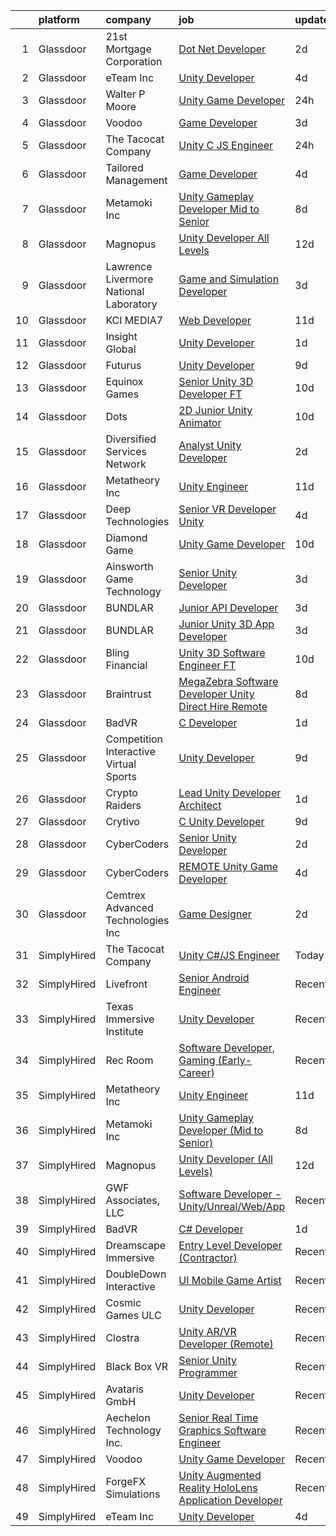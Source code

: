 

|    | platform    | company                                | job                                                                                                                                                                                                                                                                                                                                                                                                                                                                                                                                                                                                                                                                                                                                                                                                                                                                                                                                                                                                                                                                                                                                                                                                                                                                                                                                                                                                  | update_time   | location            |
|---:|:------------|:---------------------------------------|:-----------------------------------------------------------------------------------------------------------------------------------------------------------------------------------------------------------------------------------------------------------------------------------------------------------------------------------------------------------------------------------------------------------------------------------------------------------------------------------------------------------------------------------------------------------------------------------------------------------------------------------------------------------------------------------------------------------------------------------------------------------------------------------------------------------------------------------------------------------------------------------------------------------------------------------------------------------------------------------------------------------------------------------------------------------------------------------------------------------------------------------------------------------------------------------------------------------------------------------------------------------------------------------------------------------------------------------------------------------------------------------------------------|:--------------|:--------------------|
|  1 | Glassdoor   | 21st Mortgage Corporation              | [Dot Net Developer](https://www.glassdoor.com/partner/jobListing.htm?pos=103&ao=1110586&s=58&guid=00000181e6dddc499a3215cc81947233&src=GD_JOB_AD&t=SR&vt=w&cs=1_b81505bf&cb=1657435708849&jobListingId=1007990508969&cpc=870769263AED881C&jrtk=3-0-1g7jdrn4jk6du801-1g7jdrn542271000-8a830705b06b381e--6NYlbfkN0BeAyavutZxRR7ChPbyVYCIOKJX9CUQksOACpGPzjAT8NFrx-wLRtB8cHbO_Z05eeN-ec5Qr0zoARbmGulbnJfT-tQ7mZ_Crun4kihfGMB0SAkv55ej3GEmwoceb5zNJUUrZ102Nic3xKjbl7XfDXj_49WS4x8AbQYFPMDiUCKuONfOLIYZFizOZkPxT1ws73oT5e0ueXXXXgvfchxvLfEPb-Z9WbmSRL4mjcaRwHaKXJ9_EF1JM2TRVBmEJ0Y8JNPk6iJzH3N2OsX5cBpc2VozCCinYdUVNXJQA3gc3AtrPdAMeHpyCjkkds4CiBRcjtn-8MTYsy_dWEoQAEBe5JhsISlPmhLQQfy25YnWgTa4HuqXobmqO5PddJ-a8r2mmR1angkOiFTHbPb97gH991Km_4HEVGGq9tKI6eXYvDBW2pIgTULIUMUS6HO0NYBE4ojDFDWd8PvLVU1i4GsGDPlBsAQ4MWZdH0vqzZrJU0_n2DAqz9dA2FBjPh9fSGOJdUk%3D)                                                                                                                                                                                                                                                                                                                                                                                                                                                                                                                                                | 2d            | Knoxville, TN       |
|  2 | Glassdoor   | eTeam Inc                              | [Unity Developer](https://www.glassdoor.com/partner/jobListing.htm?pos=105&ao=1110586&s=58&guid=00000181e6dddc499a3215cc81947233&src=GD_JOB_AD&t=SR&vt=w&ea=1&cs=1_08afba3a&cb=1657435708850&jobListingId=1007985414064&cpc=2CAED5C921A5F994&jrtk=3-0-1g7jdrn4jk6du801-1g7jdrn542271000-e4f5f2f77c7a5e27--6NYlbfkN0BrebvuryEatuNHUHZCAQUz0OnV0ltSPb-mADEOcHGVot9rTrxxekT_0oFh76gfC5mPXlbWNqmB225apfScfrCU2JrkwAS7ewq6yO6Haz_G-wU55LR7RRBedLF-9-2wWB-zpB5YeSZ4IwU1LLrhnPtAiQ9DRpiCdciqnutn4FeqqqxBf-2elZ3V7AfpppKr23Jp4EewEy_82Q4H3W1rPtGpZhGC4tVDDYLLzogjXIf16nX6_5fzkDYqFHp5SSKN6e7NmkbJpdX0A8T6cktqUHk-3qk20PyGi5iX4gXuiUmM6WIvSrkFf6OQMotdl9wjf0g9-I9gOhyOS6na-bqF5YkLWvfSzq_6tMqV-cHLBldudMudRtAbCwhoeNwubWDqYu0NQyREXhJGNTMk6ScwGsfNNuuutSUrsWOVoOxykvEEYtrMu_s8y0Hmjn5q_MeDX9k77kM6nCiJpl7Sfz_v2HVRO44B6ybtypebWAd__vsM0orAo5qujYLKqp5iAzWuijQ%3D)                                                                                                                                                                                                                                                                                                                                                                                                                                                                                                                                             | 4d            | Remote              |
|  3 | Glassdoor   | Walter P Moore                         | [Unity Game Developer](https://www.glassdoor.com/partner/jobListing.htm?pos=111&ao=1136043&s=58&guid=00000181e6dddc499a3215cc81947233&src=GD_JOB_AD&t=SR&vt=w&cs=1_e98e8d4a&cb=1657435708850&jobListingId=1007994178150&jrtk=3-0-1g7jdrn4jk6du801-1g7jdrn542271000-a406b2601580dbc4-)                                                                                                                                                                                                                                                                                                                                                                                                                                                                                                                                                                                                                                                                                                                                                                                                                                                                                                                                                                                                                                                                                                                | 24h           | Houston, TX         |
|  4 | Glassdoor   | Voodoo                                 | [Game Developer](https://www.glassdoor.com/partner/jobListing.htm?pos=114&ao=1136043&s=58&guid=00000181e6dddc499a3215cc81947233&src=GD_JOB_AD&t=SR&vt=w&ea=1&cs=1_876f12f4&cb=1657435708850&jobListingId=1007987595391&jrtk=3-0-1g7jdrn4jk6du801-1g7jdrn542271000-42cb42edb8e244a9-)                                                                                                                                                                                                                                                                                                                                                                                                                                                                                                                                                                                                                                                                                                                                                                                                                                                                                                                                                                                                                                                                                                                 | 3d            | Remote              |
|  5 | Glassdoor   | The Tacocat Company                    | [Unity C  JS Engineer](https://www.glassdoor.com/partner/jobListing.htm?pos=122&ao=1136043&s=58&guid=00000181e6dddc499a3215cc81947233&src=GD_JOB_AD&t=SR&vt=w&ea=1&cs=1_967502ee&cb=1657435708851&jobListingId=1007994735592&jrtk=3-0-1g7jdrn4jk6du801-1g7jdrn542271000-ac0f564b3f10d64d-)                                                                                                                                                                                                                                                                                                                                                                                                                                                                                                                                                                                                                                                                                                                                                                                                                                                                                                                                                                                                                                                                                                           | 24h           | Remote              |
|  6 | Glassdoor   | Tailored Management                    | [Game Developer](https://www.glassdoor.com/partner/jobListing.htm?pos=107&ao=1110586&s=58&guid=00000181e6dddc499a3215cc81947233&src=GD_JOB_AD&t=SR&vt=w&ea=1&cs=1_b99755ee&cb=1657435708850&jobListingId=1007985080679&cpc=8795CF9063CD573D&jrtk=3-0-1g7jdrn4jk6du801-1g7jdrn542271000-6e1808df796744c7--6NYlbfkN0DI_pqscLjs9LkB0jlO39g2s8RE9SCHTdataN4HV1TulM7Ds4Lr1PIsV9L2_JXp5obFYr3w8C4ktoBg3JOURaGF_GGWs-w5S_iEK-uXBtfXk4L-bfNAxBY5YAr8Alfr1A_Op25hVSAfEKdpjAOBxG3zsSCmsHGKDg0I_U--YD2Tla4WHUyWFWZo4sGbrVQ-IJaTp5PH6CezDRSek5xqqneKu16ZST2J9lurpbbr5vWYkujIzSOx-Qcgjs7TKDCo5G4uCY1GehXe-EkkFJRjdbnG1vp7dvbE2FBDdAYgBhgOLLZ__xOiXddq9iToL2eQjNDlpxWV8d-s9DYiUABEXY5Q-8z4dFYeZiy1MEgKLtiX72CMsdO-mZ1BMw1LK3DE8nMf-2tZNGD7TXL82fw9zvnXMAmqvb5CmHR8HyjAdX7GAfMEhKQnLCC1vfgh5ncZySdcDcauquPrEEWN8uIOJDt5i8baqRnTkcszmIyPWOCbYqQYKnTn5lPDMYG_hHV5qVes0vRsGwvExQ%3D%3D)                                                                                                                                                                                                                                                                                                                                                                                                                                                                                                                                | 4d            | Remote              |
|  7 | Glassdoor   | Metamoki Inc                           | [Unity Gameplay Developer  Mid to Senior ](https://www.glassdoor.com/partner/jobListing.htm?pos=118&ao=1136043&s=58&guid=00000181e6dddc499a3215cc81947233&src=GD_JOB_AD&t=SR&vt=w&ea=1&cs=1_e07beb31&cb=1657435708851&jobListingId=1007977268334&jrtk=3-0-1g7jdrn4jk6du801-1g7jdrn542271000-e347a7ea44382da5-)                                                                                                                                                                                                                                                                                                                                                                                                                                                                                                                                                                                                                                                                                                                                                                                                                                                                                                                                                                                                                                                                                       | 8d            | Remote              |
|  8 | Glassdoor   | Magnopus                               | [Unity Developer  All Levels ](https://www.glassdoor.com/partner/jobListing.htm?pos=110&ao=1136043&s=58&guid=00000181e6dddc499a3215cc81947233&src=GD_JOB_AD&t=SR&vt=w&ea=1&cs=1_e92d52da&cb=1657435708850&jobListingId=1007967763565&jrtk=3-0-1g7jdrn4jk6du801-1g7jdrn542271000-41c61a663809215b-)                                                                                                                                                                                                                                                                                                                                                                                                                                                                                                                                                                                                                                                                                                                                                                                                                                                                                                                                                                                                                                                                                                   | 12d           | Los Angeles, CA     |
|  9 | Glassdoor   | Lawrence Livermore National Laboratory | [Game and Simulation Developer](https://www.glassdoor.com/partner/jobListing.htm?pos=129&ao=1136043&s=58&guid=00000181e6dddc499a3215cc81947233&src=GD_JOB_AD&t=SR&vt=w&cs=1_a827e0e1&cb=1657435708852&jobListingId=1007987621458&jrtk=3-0-1g7jdrn4jk6du801-1g7jdrn542271000-1cd189374170e207-)                                                                                                                                                                                                                                                                                                                                                                                                                                                                                                                                                                                                                                                                                                                                                                                                                                                                                                                                                                                                                                                                                                       | 3d            | Livermore, CA       |
| 10 | Glassdoor   | KCI MEDIA7                             | [Web Developer](https://www.glassdoor.com/partner/jobListing.htm?pos=121&ao=1136043&s=58&guid=00000181e6dddc499a3215cc81947233&src=GD_JOB_AD&t=SR&vt=w&ea=1&cs=1_3d1d0b3b&cb=1657435708851&jobListingId=1007969452032&jrtk=3-0-1g7jdrn4jk6du801-1g7jdrn542271000-98b2da0009a95a9c-)                                                                                                                                                                                                                                                                                                                                                                                                                                                                                                                                                                                                                                                                                                                                                                                                                                                                                                                                                                                                                                                                                                                  | 11d           | Remote              |
| 11 | Glassdoor   | Insight Global                         | [Unity Developer](https://www.glassdoor.com/partner/jobListing.htm?pos=108&ao=1110586&s=58&guid=00000181e6dddc499a3215cc81947233&src=GD_JOB_AD&t=SR&vt=w&cs=1_065e7838&cb=1657435708850&jobListingId=1007993438567&cpc=FB7E4A1762AE5BEC&jrtk=3-0-1g7jdrn4jk6du801-1g7jdrn542271000-7cd6c03431bffd4c--6NYlbfkN0BKkHZu3wF05EeDimN_p6sYpKCMArvwa95YdH7UpkaBCqc7l59Erwqco_sRwxDtL_viEDLIU3R_vq4nhJIJgPKXUbPJAzfYqc4nVH97Ty3-gmNH5_71IjwmggTiO-3euEb_TwpJ9CVW6YZLe1Gc8EOTyaTlTL3AEqJB8yO7pjV5QovkNpHkQ0qd8jrQetynZbj76EaYIu__LV7HNWpoegpKj1qu4xJUfwJDZZDvLtisLBI08l4QPDK8cIKlh3t4ctE1uS8kdSGLkHLb5Rty11dESkOxBf6Wr2SdO1FRhxb98z929aFsX_oTZZz_6a9OAy5c-fC8nm3pt1Ov12l6JCUYNHUGbHVgovv3AqJu3K4kvylrTGnzjvSX3eRsMoz9So4CUj-tDWYF-A_s_TB5y61UpebK4JzkUi0Zm83TtiSEfxz1MHe4ca1khOdqVFfK2FIj01jhQPYyk6K_Z1X7PYtRRFm3hSYWsvC7xam27FPVw6-d8ImBzFDR)                                                                                                                                                                                                                                                                                                                                                                                                                                                                                                                                                                | 1d            | Boynton Beach, FL   |
| 12 | Glassdoor   | Futurus                                | [Unity Developer](https://www.glassdoor.com/partner/jobListing.htm?pos=112&ao=1136043&s=58&guid=00000181e6dddc499a3215cc81947233&src=GD_JOB_AD&t=SR&vt=w&cs=1_a6cb1202&cb=1657435708850&jobListingId=1007975388595&jrtk=3-0-1g7jdrn4jk6du801-1g7jdrn542271000-47b83538bc10ef9f-)                                                                                                                                                                                                                                                                                                                                                                                                                                                                                                                                                                                                                                                                                                                                                                                                                                                                                                                                                                                                                                                                                                                     | 9d            | Atlanta, GA         |
| 13 | Glassdoor   | Equinox Games                          | [Senior Unity 3D Developer  FT ](https://www.glassdoor.com/partner/jobListing.htm?pos=128&ao=1136043&s=58&guid=00000181e6dddc499a3215cc81947233&src=GD_JOB_AD&t=SR&vt=w&ea=1&cs=1_adbe873a&cb=1657435708852&jobListingId=1007971049003&jrtk=3-0-1g7jdrn4jk6du801-1g7jdrn542271000-8d98e9cbac81868d-)                                                                                                                                                                                                                                                                                                                                                                                                                                                                                                                                                                                                                                                                                                                                                                                                                                                                                                                                                                                                                                                                                                 | 10d           | Remote              |
| 14 | Glassdoor   | Dots                                   | [2D Junior Unity Animator](https://www.glassdoor.com/partner/jobListing.htm?pos=130&ao=1136043&s=58&guid=00000181e6dddc499a3215cc81947233&src=GD_JOB_AD&t=SR&vt=w&ea=1&cs=1_2284e78a&cb=1657435708852&jobListingId=1007970311947&jrtk=3-0-1g7jdrn4jk6du801-1g7jdrn542271000-c09383a30b9c315f-)                                                                                                                                                                                                                                                                                                                                                                                                                                                                                                                                                                                                                                                                                                                                                                                                                                                                                                                                                                                                                                                                                                       | 10d           | New York, NY        |
| 15 | Glassdoor   | Diversified Services Network           | [Analyst Unity Developer](https://www.glassdoor.com/partner/jobListing.htm?pos=120&ao=1136043&s=58&guid=00000181e6dddc499a3215cc81947233&src=GD_JOB_AD&t=SR&vt=w&ea=1&cs=1_adf97c1c&cb=1657435708851&jobListingId=1007990213546&jrtk=3-0-1g7jdrn4jk6du801-1g7jdrn542271000-e47af8b5650f7c77-)                                                                                                                                                                                                                                                                                                                                                                                                                                                                                                                                                                                                                                                                                                                                                                                                                                                                                                                                                                                                                                                                                                        | 2d            | Remote              |
| 16 | Glassdoor   | Metatheory Inc                         | [Unity Engineer](https://www.glassdoor.com/partner/jobListing.htm?pos=125&ao=1136043&s=58&guid=00000181e6dddc499a3215cc81947233&src=GD_JOB_AD&t=SR&vt=w&ea=1&cs=1_aa5016de&cb=1657435708851&jobListingId=1007968446168&jrtk=3-0-1g7jdrn4jk6du801-1g7jdrn542271000-4fc095c14233aef3-)                                                                                                                                                                                                                                                                                                                                                                                                                                                                                                                                                                                                                                                                                                                                                                                                                                                                                                                                                                                                                                                                                                                 | 11d           | Remote              |
| 17 | Glassdoor   | Deep Technologies                      | [Senior VR Developer  Unity ](https://www.glassdoor.com/partner/jobListing.htm?pos=102&ao=1110586&s=58&guid=00000181e6dddc499a3215cc81947233&src=GD_JOB_AD&t=SR&vt=w&ea=1&cs=1_45951511&cb=1657435708849&jobListingId=1007984915587&cpc=A356F292FF34F670&jrtk=3-0-1g7jdrn4jk6du801-1g7jdrn542271000-53d2659523d2c6c4--6NYlbfkN0DfhRLDY5E7BVY3xhBTAobuSaZ3WR2SqAJ-w4NHeQGDZ4N7kqSqiwTqfZ_rggRmPMq0Gw3DaX67HJkQH-SIadOUZXQbERM4mSu_DyG5PyfUmIR0HOJ9UO89umVKprOg8JGvjRLUGuVwrXAStGLyPtsXW8VqIDeJhc8_fdegCKkQz1HvZVKevxkQtzds-RwF3LQoiPEnMTg71WPEoYiiwZ6yOlOuQzfcKGe5dLAaPv008K_ReQwl-tReGXkY_sjE_nShS5fUAdW2ZyUNPF0e-mxtbALp00GfU1xXc8NryXQ4qIQGWRYwtHun4wXNghovNo5uEX_kuFIoXEdsQ1Ms44Ya11emglQX5Y44N3j255610cWLS2eb-jiJGq0SQ37rtbUzsUFNAorkJLmOsdmXuwuATxyE6GMS5xW_rPgAhpjMa7EGM4Jr7j57vwSN9KQT9qbEhA3XnT2cpVbT75J5j0r-coVariDygbfutKUIc8stvRIel3dHiLOSAdMzQDvK6kxnw_Pw8F_ChQ%3D%3D)                                                                                                                                                                                                                                                                                                                                                                                                                                                                                                                   | 4d            | Remote              |
| 18 | Glassdoor   | Diamond Game                           | [Unity Game Developer](https://www.glassdoor.com/partner/jobListing.htm?pos=117&ao=1136043&s=58&guid=00000181e6dddc499a3215cc81947233&src=GD_JOB_AD&t=SR&vt=w&ea=1&cs=1_9147a813&cb=1657435708851&jobListingId=1007970835148&jrtk=3-0-1g7jdrn4jk6du801-1g7jdrn542271000-99981eade45a6d58-)                                                                                                                                                                                                                                                                                                                                                                                                                                                                                                                                                                                                                                                                                                                                                                                                                                                                                                                                                                                                                                                                                                           | 10d           | Omaha, NE           |
| 19 | Glassdoor   | Ainsworth Game Technology              | [Senior Unity Developer](https://www.glassdoor.com/partner/jobListing.htm?pos=101&ao=1110586&s=58&guid=00000181e6dddc499a3215cc81947233&src=GD_JOB_AD&t=SR&vt=w&ea=1&cs=1_dda5c5b4&cb=1657435708849&jobListingId=1007987898000&cpc=55FC80EBF760BBE8&jrtk=3-0-1g7jdrn4jk6du801-1g7jdrn542271000-c522892134acd536--6NYlbfkN0AhTaXticpO8D1EV9nGWUa2G9Nr_0uERllJkF2KKfHsNGRzN3vTY-86neM5PmwR7QmQiqtg81AvIVYpgkQzD7_d5Ikfc1kQ18xA8npGy5bfglDbyqvTGrMZVHvZkNfvIULPRt6KHU0rnhs-L-ezvF2F0K14B-R4c57C4aZqgf9zgjcEsnuDweA0gGjqgTpXJHRjV-DLeZT-TSkO3pxm3a6CMRrA1pIFD-DITHAY89ObZQCNdP2ZWCvXfO8C6Ho43tKJ2lUpqQG84PQHk_BOzaBZi1rdlzcmEIZJsV-zTtjhfrW6GARGJilVBW7RRzqQvTxcgo8cgl89E0Mok5YNQCWFjHpPwoHWj_qoZLNQFj66Orj8MEFjssiuoX6j9qefQOaCrNlCS6QHTFQuWo0D7ReuYTP2DI0WrNQDaGCcD-uiK4zmIQJWfZKWBhWuHHKGFDwuctY1MKTc_dnycDlDxdZvi7W-XpMqQR4Lp2SPigK3Lio0g5la4leyowGJSDQtW8T2ajBA4iJkIA%3D%3D)                                                                                                                                                                                                                                                                                                                                                                                                                                                                                                                        | 3d            | Las Vegas, NV       |
| 20 | Glassdoor   | BUNDLAR                                | [Junior API Developer](https://www.glassdoor.com/partner/jobListing.htm?pos=126&ao=1136043&s=58&guid=00000181e6dddc499a3215cc81947233&src=GD_JOB_AD&t=SR&vt=w&cs=1_347af5e1&cb=1657435708851&jobListingId=1007986583910&jrtk=3-0-1g7jdrn4jk6du801-1g7jdrn542271000-bfbacfb04bfee550-)                                                                                                                                                                                                                                                                                                                                                                                                                                                                                                                                                                                                                                                                                                                                                                                                                                                                                                                                                                                                                                                                                                                | 3d            | Chicago, IL         |
| 21 | Glassdoor   | BUNDLAR                                | [Junior Unity 3D App Developer](https://www.glassdoor.com/partner/jobListing.htm?pos=119&ao=1136043&s=58&guid=00000181e6dddc499a3215cc81947233&src=GD_JOB_AD&t=SR&vt=w&cs=1_c866c692&cb=1657435708851&jobListingId=1007986583896&jrtk=3-0-1g7jdrn4jk6du801-1g7jdrn542271000-50f9f1a49298fc1d-)                                                                                                                                                                                                                                                                                                                                                                                                                                                                                                                                                                                                                                                                                                                                                                                                                                                                                                                                                                                                                                                                                                       | 3d            | Chicago, IL         |
| 22 | Glassdoor   | Bling Financial                        | [Unity 3D Software Engineer  FT ](https://www.glassdoor.com/partner/jobListing.htm?pos=127&ao=1136043&s=58&guid=00000181e6dddc499a3215cc81947233&src=GD_JOB_AD&t=SR&vt=w&ea=1&cs=1_ac6bd295&cb=1657435708851&jobListingId=1007970013739&jrtk=3-0-1g7jdrn4jk6du801-1g7jdrn542271000-a48a641bf1715dbc-)                                                                                                                                                                                                                                                                                                                                                                                                                                                                                                                                                                                                                                                                                                                                                                                                                                                                                                                                                                                                                                                                                                | 10d           | Costa Mesa, CA      |
| 23 | Glassdoor   | Braintrust                             | [MegaZebra   Software Developer Unity   Direct Hire  Remote ](https://www.glassdoor.com/partner/jobListing.htm?pos=113&ao=1136043&s=58&guid=00000181e6dddc499a3215cc81947233&src=GD_JOB_AD&t=SR&vt=w&cs=1_10f83e1f&cb=1657435708850&jobListingId=1007977522229&jrtk=3-0-1g7jdrn4jk6du801-1g7jdrn542271000-d31bb30aa9e7e875-)                                                                                                                                                                                                                                                                                                                                                                                                                                                                                                                                                                                                                                                                                                                                                                                                                                                                                                                                                                                                                                                                         | 8d            | San Francisco, CA   |
| 24 | Glassdoor   | BadVR                                  | [C  Developer](https://www.glassdoor.com/partner/jobListing.htm?pos=123&ao=1136043&s=58&guid=00000181e6dddc499a3215cc81947233&src=GD_JOB_AD&t=SR&vt=w&ea=1&cs=1_f2b0758c&cb=1657435708851&jobListingId=1007993870109&jrtk=3-0-1g7jdrn4jk6du801-1g7jdrn542271000-32f6b856d5d3b74e-)                                                                                                                                                                                                                                                                                                                                                                                                                                                                                                                                                                                                                                                                                                                                                                                                                                                                                                                                                                                                                                                                                                                   | 1d            | Remote              |
| 25 | Glassdoor   | Competition Interactive Virtual Sports | [Unity Developer](https://www.glassdoor.com/partner/jobListing.htm?pos=124&ao=1136043&s=58&guid=00000181e6dddc499a3215cc81947233&src=GD_JOB_AD&t=SR&vt=w&ea=1&cs=1_c9d97409&cb=1657435708851&jobListingId=1007974168614&jrtk=3-0-1g7jdrn4jk6du801-1g7jdrn542271000-ffbf177afac2789d-)                                                                                                                                                                                                                                                                                                                                                                                                                                                                                                                                                                                                                                                                                                                                                                                                                                                                                                                                                                                                                                                                                                                | 9d            | Las Vegas, NV       |
| 26 | Glassdoor   | Crypto Raiders                         | [Lead Unity Developer Architect](https://www.glassdoor.com/partner/jobListing.htm?pos=104&ao=1110586&s=58&guid=00000181e6dddc499a3215cc81947233&src=GD_JOB_AD&t=SR&vt=w&ea=1&cs=1_84199750&cb=1657435708849&jobListingId=1007993173964&cpc=A8EA696C92E7776B&jrtk=3-0-1g7jdrn4jk6du801-1g7jdrn542271000-52e55413f560bb2e--6NYlbfkN0BBGG9LMNqL16EzDx9S3nKk4b6IwprgSJginr0DZD_oWwIUlrrUOnxWJL8OBr8HYrsBBOsOpSZ9IFeqGV_R7m9uODMUxBbvUYnJRkzdH2yKblnp7tH1hn5kvBUJJbSc22nXvS8yGU3gtYFmDeNPNh1WdFyA4EcVE1CNFZGjVD_SHpUXZqbZZVQd-WCyaSCUsAdPn20SfKpAqjaWNPOCrECT98MpBdJGWjSmNU1TNSjerRP7lWoTFHJPJPrcHvJkuYIJaxzqYzcN0hiQv54VIYf13OKjJtqCmUsKHNvJdud6MXa991ctPrdMy88gBZNFX2n9pYpRGDHsMOtYfwxIZsv6OaSpvwx2hrt3Gx36k-ge6JQS5NMoqnfMlMS1PKXPXxSKGL34HvLXDSi_Vglucrl8SEmO10LiW7gT9usjmmXVh9g2eLJf5XEMTC-XDxmqAhIzIZNEAzdeCLlhqRj7_fa1MH9vcF8jqVSLl-d6HDtRLSf3BcTP43pkNuwg0uYgEiv5mky6g9c5UA%3D%3D)                                                                                                                                                                                                                                                                                                                                                                                                                                                                                                                | 1d            | Remote              |
| 27 | Glassdoor   | Crytivo                                | [C  Unity Developer](https://www.glassdoor.com/partner/jobListing.htm?pos=116&ao=1136043&s=58&guid=00000181e6dddc499a3215cc81947233&src=GD_JOB_AD&t=SR&vt=w&ea=1&cs=1_18c8b1c5&cb=1657435708850&jobListingId=1007974017022&jrtk=3-0-1g7jdrn4jk6du801-1g7jdrn542271000-e1d19b1fe9c1b99e-)                                                                                                                                                                                                                                                                                                                                                                                                                                                                                                                                                                                                                                                                                                                                                                                                                                                                                                                                                                                                                                                                                                             | 9d            | Keller, TX          |
| 28 | Glassdoor   | CyberCoders                            | [Senior Unity Developer](https://www.glassdoor.com/partner/jobListing.htm?pos=109&ao=1110586&s=58&guid=00000181e6dddc499a3215cc81947233&src=GD_JOB_AD&t=SR&vt=w&ea=1&cs=1_3beb1982&cb=1657435708850&jobListingId=1007989994586&cpc=654405A9B1E0A9F5&jrtk=3-0-1g7jdrn4jk6du801-1g7jdrn542271000-4811eaea8eb1c64f--6NYlbfkN0CpFJQzrgRR8WqXWK1qKKEqALWJw739KlKqr2H-MSI4eoBlI4EFrmor2FYZMP3muM2Ou9Z_X-PfVFIU56ljjiscqVfA60cu07se8A_CMAD7z1Rwm0tXXRAatwtJocxSIjK4AlWqYKrmdS0WWmHahVBY4lWAouohvpZe_iGssq4iaecnX22_M6rWRsoqAu-mV0dYnLw468NqGyx9zwnczHcNo1-Sxkuwq8_KWAkGw2NEtTyWsoSSgTI62MDW9A6fNrJ2J6eu1vj_A9M2WdkgEtCb03c_b4eNtCVYl9LyrYSSe7Vq0vSgETZVyZZ2VfFtLVNEnnubEjKZ1Evl8HAHtyDUIwYfaJTq2F8T24TY2R-5JQpk96VKNGq_u_NJ59yztfhp5kLPXITdIzcdvt8nHXGUVOuj2swa88LkU1LLiQ6DTeTAjeLq228mVSxV48SV4tw-aPoyn7fo63PVTQUboiKiJCOnGEY8BZLP9lATJT8Of-lyJB5j6ix0hpORDE0-Lt296FP7graQNgoER1rBB7I5X3qAbJEExapXSAYqvo0he9MPbVFuyDgcFZU5ICZQG1_0wrVV7Vu7TALMFYTJ5jFwbdrtYatN3ogZ_SFxq0PizuHsNNloCF1ssXGWJHV37LvQrvkvEMF4ITjoeMqfr2gzSKCofRVh86zysiE3oM50ieDJb99QhmbgMq092bVxjTvXuvcFOZm6kCHBHCjX5oVgUSvnkzt7-odp_M49hGx96Rl5ng8XVoaQsAgTgLZapeZHit6AXI1RXnv8aoNvATGW0lwZvb8xli0QuzuvGKtpDj4Po-PSWfzN2VMxoJdC1Ja-iIemcgvVCtEFulVQA4cEf7jJu7uwpgEAjTDJ31LDx4nqwCM92mjWCxZf3OyKNPxZIZa5pZ6QRysNIBs-E_COH2AXbjJuPHfeeOhX7CbbB2m1pM1ozZGY_JF5ap3g0C5wOmLWL2mzTxaN2NqA13B9XrvqjgqzqXU%3D)                                      | 2d            | Austin, TX          |
| 29 | Glassdoor   | CyberCoders                            | [REMOTE Unity Game Developer](https://www.glassdoor.com/partner/jobListing.htm?pos=106&ao=1110586&s=58&guid=00000181e6dddc499a3215cc81947233&src=GD_JOB_AD&t=SR&vt=w&ea=1&cs=1_a2186a8e&cb=1657435708850&jobListingId=1007985384841&cpc=654405A9B1E0A9F5&jrtk=3-0-1g7jdrn4jk6du801-1g7jdrn542271000-2af05d17d691bec1--6NYlbfkN0CpFJQzrgRR8WqXWK1qKKEqALWJw739KlKqr2H-MSI4eoBlI4EFrmor2FYZMP3muM3nsBG02Gh-cbGSdPf0pg9j9s1Dvsx_8ocZBXr4oz3vakL0chUyZqL-GXRYfHmi1PtFhjUGIgHH2Y7hJKoyicgK9SfwN9M07DcN3zRjl89NFJSQxpgNsTQytpOjQgYtIm1iavzG-usKMVcxGuyWfplQFCdkefH-LCWKIprS9aZCn6sqx3hFGxCkrTxDQDIY8PAT7WjxEEsECR35sTawvSj6SsAl6lcN_Xwt8BojqJNHPFPS6gmuWq7CxtvSpMR2jg-aqNEAcCRk6KnGZ0jW3nkD8iGU6-GUM5zyrKvhQjPrBMeGRbFcwA_q_3cpPy6rE4XdidxG1mVKEzqYxx61HMjdCdG2niNQBx0RYUl7ZB7R28hPRBoM7w_ZXpsoCzaycz3JpwTIfO29kWfg2uCP8Y1vao7hhtIAyyDIOb_qN9-CQ5cVlSUOFts9DU-Mc1OP0j_XE49aZ6kcmdJS24KM9shPcVek3mvVDMbsLsAEMaIUuExgwokYomRb28yI3fwkGSS4PGHxQzoWnxaffjFJaW_ZI1NZJNxUWt6ieFaXEEgLVg8K102DSuzxtbUAIb-jAuw3rRKM-H_8IGOvWUropIIVVb4WHGDCUWc85x4AIgldujkqaaV3TW3JfBjVviH_Kcylp5JR39LxCSv1YiBIeIq2lsFRVbv1vI8DBahrTEra9v5gHe4mUreuF8t02y13y2euWZ9G555BbwEWZkd3Y_N7lpIcGt4txbNTBeIH9Q8CBoCpPzl1y-F38xoV5LpfHyQqcqgerWQHWDR0TiIzFh4mNUCqbxKKTaMOYFHV86BdIcyiFjgcYydMm2b1kFSvNDpJFPp2yKWD3_fyycED-QU0mT6ReK29y683lZdL50w92SA7wlQxvEtpDKjjZs-eyWIZkRknvD2XM1D2e0Yr8xrfBr5_ZYO_921I1MnZEh6TaQdTaiw6OIwkTNfb7QoSzpA%3D) | 4d            | Los Angeles, CA     |
| 30 | Glassdoor   | Cemtrex Advanced Technologies Inc      | [Game Designer](https://www.glassdoor.com/partner/jobListing.htm?pos=115&ao=1136043&s=58&guid=00000181e6dddc499a3215cc81947233&src=GD_JOB_AD&t=SR&vt=w&ea=1&cs=1_81415f84&cb=1657435708850&jobListingId=1007990283756&jrtk=3-0-1g7jdrn4jk6du801-1g7jdrn542271000-4f61ad2ecd3f926b-)                                                                                                                                                                                                                                                                                                                                                                                                                                                                                                                                                                                                                                                                                                                                                                                                                                                                                                                                                                                                                                                                                                                  | 2d            | Remote              |
| 31 | SimplyHired | The Tacocat Company                    | [Unity C#/JS Engineer](https://www.simplyhired.com/job/rBEluq_1GBKr2IvbXD-M1cV_IGmoN9TUwvB317NPdfsWdz58MzkTOA?q=unity+developer)                                                                                                                                                                                                                                                                                                                                                                                                                                                                                                                                                                                                                                                                                                                                                                                                                                                                                                                                                                                                                                                                                                                                                                                                                                                                     | Today         | Remote              |
| 32 | SimplyHired | Livefront                              | [Senior Android Engineer](https://www.simplyhired.com/job/GGVyAgw3pv4PFvKHhCtYhqdXeCe0mbTzB4BZAFQ70JAI3wp9enrU2A?q=unity+developer)                                                                                                                                                                                                                                                                                                                                                                                                                                                                                                                                                                                                                                                                                                                                                                                                                                                                                                                                                                                                                                                                                                                                                                                                                                                                  | Recently      | Minneapolis, MN     |
| 33 | SimplyHired | Texas Immersive Institute              | [Unity Developer](https://www.simplyhired.com/job/xsx4ESwUMkdjW7C0uYGMcHDZ2mGpny2HahBniUJtGFO86Bd48YzTXA?q=unity+developer)                                                                                                                                                                                                                                                                                                                                                                                                                                                                                                                                                                                                                                                                                                                                                                                                                                                                                                                                                                                                                                                                                                                                                                                                                                                                          | Recently      | Remote              |
| 34 | SimplyHired | Rec Room                               | [Software Developer, Gaming (Early-Career)](https://www.simplyhired.com/job/IfYQ6UpaeLV0dbnbG1hLD9OZ6v-DwuVJeaQqWgTOCbI4FaiKESu8EA?q=unity+developer)                                                                                                                                                                                                                                                                                                                                                                                                                                                                                                                                                                                                                                                                                                                                                                                                                                                                                                                                                                                                                                                                                                                                                                                                                                                | Recently      | Seattle, WA         |
| 35 | SimplyHired | Metatheory Inc                         | [Unity Engineer](https://www.simplyhired.com/job/C8yz9ryrauhNyuBiEIMJ_DZJ55wv1Bu-nQr6y4M28WJnunc8BC5TbQ?q=unity+developer)                                                                                                                                                                                                                                                                                                                                                                                                                                                                                                                                                                                                                                                                                                                                                                                                                                                                                                                                                                                                                                                                                                                                                                                                                                                                           | 11d           | Remote              |
| 36 | SimplyHired | Metamoki Inc                           | [Unity Gameplay Developer (Mid to Senior)](https://www.simplyhired.com/job/NzK3AmAKq0RHfokLfMbpnTm-0arNIXTS9L8xyziMEthICVOoHP_FBw?q=unity+developer)                                                                                                                                                                                                                                                                                                                                                                                                                                                                                                                                                                                                                                                                                                                                                                                                                                                                                                                                                                                                                                                                                                                                                                                                                                                 | 8d            | Remote              |
| 37 | SimplyHired | Magnopus                               | [Unity Developer (All Levels)](https://www.simplyhired.com/job/vPypX05jFCjXy9ymS1tlMhP8Zpx81wwzBDbU2anSTS_WypcGgAQCYg?q=unity+developer)                                                                                                                                                                                                                                                                                                                                                                                                                                                                                                                                                                                                                                                                                                                                                                                                                                                                                                                                                                                                                                                                                                                                                                                                                                                             | 12d           | Los Angeles, CA     |
| 38 | SimplyHired | GWF Associates, LLC                    | [Software Developer - Unity/Unreal/Web/App](https://www.simplyhired.com/job/YEcslJTXNxqad2O9X9_5XjgeQnyJyE1ynPDtOtUBNxvpl0RTOaZFwg?q=unity+developer)                                                                                                                                                                                                                                                                                                                                                                                                                                                                                                                                                                                                                                                                                                                                                                                                                                                                                                                                                                                                                                                                                                                                                                                                                                                | Recently      | New Jersey          |
| 39 | SimplyHired | BadVR                                  | [C# Developer](https://www.simplyhired.com/job/yResg5fOOutELm6UG4GvySDaO4hTSDAaTl3h4ozsgOqhvGw6WTRn7g?q=unity+developer)                                                                                                                                                                                                                                                                                                                                                                                                                                                                                                                                                                                                                                                                                                                                                                                                                                                                                                                                                                                                                                                                                                                                                                                                                                                                             | 1d            | Remote              |
| 40 | SimplyHired | Dreamscape Immersive                   | [Entry Level Developer (Contractor)](https://www.simplyhired.com/job/KXMRU_w6r_YrLnBTHRQ5r_DZz4I9aAzGs977xjoKVeY7qhpYoG8aOA?q=unity+developer)                                                                                                                                                                                                                                                                                                                                                                                                                                                                                                                                                                                                                                                                                                                                                                                                                                                                                                                                                                                                                                                                                                                                                                                                                                                       | Recently      | Remote              |
| 41 | SimplyHired | DoubleDown Interactive                 | [UI Mobile Game Artist](https://www.simplyhired.com/job/TOxGl5diRsz23HAJC9oePvNB-v4d2dBG2z6ABLiDKoxs86ndD_kO9w?q=unity+developer)                                                                                                                                                                                                                                                                                                                                                                                                                                                                                                                                                                                                                                                                                                                                                                                                                                                                                                                                                                                                                                                                                                                                                                                                                                                                    | Recently      | Seattle, WA         |
| 42 | SimplyHired | Cosmic Games ULC                       | [Unity Developer](https://www.simplyhired.com/job/CQzxQOkk46Im4OnpbVinFCu4NyKxfGwPF2Ii1tlAbmPZC0vBzOyOGw?q=unity+developer)                                                                                                                                                                                                                                                                                                                                                                                                                                                                                                                                                                                                                                                                                                                                                                                                                                                                                                                                                                                                                                                                                                                                                                                                                                                                          | Recently      | Remote              |
| 43 | SimplyHired | Clostra                                | [Unity AR/VR Developer (Remote)](https://www.simplyhired.com/job/Z1VKUCQBOT3Ts7GmKbQNA3IybBKS6Sth5WXSkNoNgd8tAb_Jg26Wpg?q=unity+developer)                                                                                                                                                                                                                                                                                                                                                                                                                                                                                                                                                                                                                                                                                                                                                                                                                                                                                                                                                                                                                                                                                                                                                                                                                                                           | Recently      | Remote              |
| 44 | SimplyHired | Black Box VR                           | [Senior Unity Programmer](https://www.simplyhired.com/job/g_GsM3_k6xq3Jf0sTwCdFxB2eFD7v77yGHIUQZ5kQdYuhBiycg0WBg?q=unity+developer)                                                                                                                                                                                                                                                                                                                                                                                                                                                                                                                                                                                                                                                                                                                                                                                                                                                                                                                                                                                                                                                                                                                                                                                                                                                                  | Recently      | Boise, ID           |
| 45 | SimplyHired | Avataris GmbH                          | [Unity Developer](https://www.simplyhired.com/job/i1Dw3b-dk8AIW8BnRiNhaQZXlg7YyJ6TgrqSLbhDgw9ibiiGkKwzmw?q=unity+developer)                                                                                                                                                                                                                                                                                                                                                                                                                                                                                                                                                                                                                                                                                                                                                                                                                                                                                                                                                                                                                                                                                                                                                                                                                                                                          | Recently      | Georgia +1 location |
| 46 | SimplyHired | Aechelon Technology Inc.               | [Senior Real Time Graphics Software Engineer](https://www.simplyhired.com/job/rcdIZu0u86YflWDJtkQswNVvTN3B-3L7qF5--HTYfTqZ6vl6sJ-lpA?q=unity+developer)                                                                                                                                                                                                                                                                                                                                                                                                                                                                                                                                                                                                                                                                                                                                                                                                                                                                                                                                                                                                                                                                                                                                                                                                                                              | Recently      | Overland Park, KS   |
| 47 | SimplyHired | Voodoo                                 | [Unity Game Developer](https://www.simplyhired.com/job/NLFQkH33HD_35Ds9kXakUpzo0YFJySLM-k9B6PMS8pvyK5pcffPR_g?q=unity+developer)                                                                                                                                                                                                                                                                                                                                                                                                                                                                                                                                                                                                                                                                                                                                                                                                                                                                                                                                                                                                                                                                                                                                                                                                                                                                     | Recently      | Remote              |
| 48 | SimplyHired | ForgeFX Simulations                    | [Unity Augmented Reality HoloLens Application Developer](https://www.simplyhired.com/job/B57CKuMHiLAowz6F36Bn81d5fjPdIOPLau78tKhABCGYyjNZ7ZKgzw?q=unity+developer)                                                                                                                                                                                                                                                                                                                                                                                                                                                                                                                                                                                                                                                                                                                                                                                                                                                                                                                                                                                                                                                                                                                                                                                                                                   | Recently      | Remote              |
| 49 | SimplyHired | eTeam Inc                              | [Unity Developer](https://www.simplyhired.com/job/EssWMn5oZM6Id2KQXJEQo2WkbZxIhnsGGf_co-Ly9p-EtRM8O77UnQ?q=unity+developer)                                                                                                                                                                                                                                                                                                                                                                                                                                                                                                                                                                                                                                                                                                                                                                                                                                                                                                                                                                                                                                                                                                                                                                                                                                                                          | 4d            | Remote              |